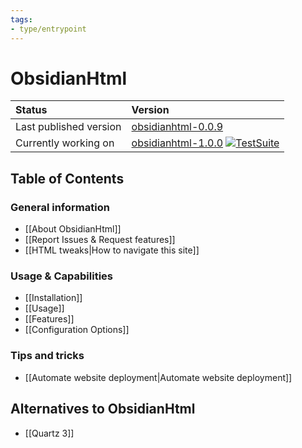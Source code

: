 ```yaml
---
tags:
- type/entrypoint
---
```


# ObsidianHtml
| Status | Version|
| :------ | :---| 
| Last published version | [obsidianhtml-0.0.9](https://pypi.org/project/obsidianhtml/) |
| Currently working on | [obsidianhtml-1.0.0](https://github.com/obsidian-html/obsidian-html)  [![TestSuite](https://github.com/obsidian-html/obsidian-html/actions/workflows/test.yml/badge.svg)](https://github.com/obsidian-html/obsidian-html/actions/workflows/test.yml)|

## Table of Contents
### General information
- [[About ObsidianHtml]]
- [[Report Issues & Request features]]
- [[HTML tweaks|How to navigate this site]]

### Usage & Capabilities
- [[Installation]]
- [[Usage]]
- [[Features]]
- [[Configuration Options]]

### Tips and tricks
- [[Automate website deployment|Automate website deployment]] 

## Alternatives to ObsidianHtml
- [[Quartz 3]]


